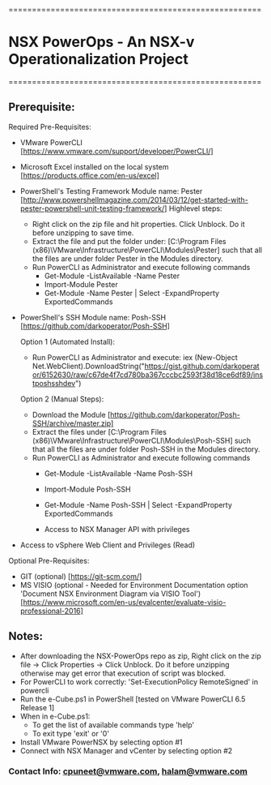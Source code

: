 ======================================================
# NSX PowerOps - An NSX-v Operationalization Project #
======================================================

## Prerequisite:

Required Pre-Requisites:

* VMware PowerCLI [https://www.vmware.com/support/developer/PowerCLI/]

* Microsoft Excel installed on the local system [https://products.office.com/en-us/excel]

* PowerShell's Testing Framework Module name: Pester [http://www.powershellmagazine.com/2014/03/12/get-started-with-pester-powershell-unit-testing-framework/]
	Highlevel steps:
	* Right click on the zip file and hit properties. Click Unblock. Do it before unzipping to save time.
	* Extract the file and put the folder under: [C:\Program Files (x86)\VMware\Infrastructure\PowerCLI\Modules\Pester] such that all the files are under folder Pester in the Modules directory.
	* Run PowerCLI as Administrator and execute following commands
		* Get-Module -ListAvailable -Name Pester
		* Import-Module Pester
		* Get-Module -Name Pester | Select -ExpandProperty ExportedCommands

* PowerShell's SSH Module name: Posh-SSH [https://github.com/darkoperator/Posh-SSH]

    Option 1 (Automated Install):  
	* Run PowerCLI as Administrator and execute: iex (New-Object Net.WebClient).DownloadString("https://gist.github.com/darkoperator/6152630/raw/c67de4f7cd780ba367cccbc2593f38d18ce6df89/instposhsshdev")

    Option 2 (Manual Steps):
	* Download the Module [https://github.com/darkoperator/Posh-SSH/archive/master.zip]
	* Extract the files under [C:\Program Files (x86)\VMware\Infrastructure\PowerCLI\Modules\Posh-SSH] such that all the files are under folder Posh-SSH in the Modules directory.
	* Run PowerCLI as Administrator and execute following commands
		* Get-Module -ListAvailable -Name Posh-SSH
		* Import-Module Posh-SSH
		* Get-Module -Name Posh-SSH | Select -ExpandProperty ExportedCommands

		* Access to NSX Manager API with privileges

* Access to vSphere Web Client and Privileges (Read)

Optional Pre-Requisites:

* GIT (optional) [https://git-scm.com/]
* MS VISIO (optional - Needed for Environment Documentation option 'Document NSX Environment Diagram via VISIO Tool') [https://www.microsoft.com/en-us/evalcenter/evaluate-visio-professional-2016]


## Notes:
* After downloading the NSX-PowerOps repo as zip, Right click on the zip file -> Click Properties -> Click Unblock. Do it before unzipping otherwise may get error that execution of script was blocked.
* For PowerCLI to work correctly: 'Set-ExecutionPolicy RemoteSigned' in powercli
* Run the e-Cube.ps1 in PowerShell [tested on VMware PowerCLI 6.5 Release 1]
* When in e-Cube.ps1:
    * To get the list of available commands type 'help'
    * To exit type 'exit' or '0'
* Install VMware PowerNSX by selecting option #1
* Connect with NSX Manager and vCenter by selecting option #2
 
### Contact Info: cpuneet@vmware.com, halam@vmware.com